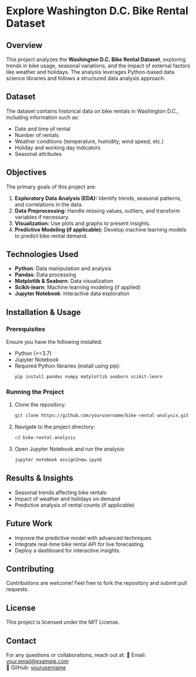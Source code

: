 # Explore Washington D.C. Bike Rental Dataset

## Overview
This project analyzes the **Washington D.C. Bike Rental Dataset**, exploring trends in bike usage, seasonal variations, and the impact of external factors like weather and holidays. The analysis leverages Python-based data science libraries and follows a structured data analysis approach.

## Dataset
The dataset contains historical data on bike rentals in Washington D.C., including information such as:
- Date and time of rental
- Number of rentals
- Weather conditions (temperature, humidity, wind speed, etc.)
- Holiday and working day indicators
- Seasonal attributes

## Objectives
The primary goals of this project are:
1. **Exploratory Data Analysis (EDA):** Identify trends, seasonal patterns, and correlations in the data.
2. **Data Preprocessing:** Handle missing values, outliers, and transform variables if necessary.
3. **Visualization:** Use plots and graphs to present insights.
4. **Predictive Modeling (if applicable):** Develop machine learning models to predict bike rental demand.

## Technologies Used
- **Python**: Data manipulation and analysis
- **Pandas**: Data processing
- **Matplotlib & Seaborn**: Data visualization
- **Scikit-learn**: Machine learning modeling (if applied)
- **Jupyter Notebook**: Interactive data exploration

## Installation & Usage
### Prerequisites
Ensure you have the following installed:
- Python (>=3.7)
- Jupyter Notebook
- Required Python libraries (install using pip):
  ```bash
  pip install pandas numpy matplotlib seaborn scikit-learn
  ```
### Running the Project
1. Clone the repository:
   ```bash
   git clone https://github.com/yourusername/bike-rental-analysis.git
   ```
2. Navigate to the project directory:
   ```bash
   cd bike-rental-analysis
   ```
3. Open Jupyter Notebook and run the analysis:
   ```bash
   jupyter notebook assign2new.ipynb
   ```

## Results & Insights
- Seasonal trends affecting bike rentals
- Impact of weather and holidays on demand
- Predictive analysis of rental counts (if applicable)

## Future Work
- Improve the predictive model with advanced techniques.
- Integrate real-time bike rental API for live forecasting.
- Deploy a dashboard for interactive insights.

## Contributing
Contributions are welcome! Feel free to fork the repository and submit pull requests.

## License
This project is licensed under the MIT License.

## Contact
For any questions or collaborations, reach out at:
📧 Email: your.email@example.com  
🔗 GitHub: [yourusername](https://github.com/yourusername)

